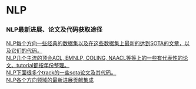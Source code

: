 # NLP

### NLP最新进展、论文及代码获取途径
[NLP每个方向一些经典的数据集以及在这些数据集上最新的达到SOTA的文章，以及它们的代码。](https://paperswithcode.com/area/natural-language-processing)   
[NLP几个主流的顶会ACL, EMNLP, COLING, NAACL等等上的一些有代表性的论文、tutorial都按年份整理。](https://github.com/soulbliss/NLP-conference-compendium)   
[NLP下面很多个track的一些sota论文及其代码。](https://nlpprogress.com/)   
[NLP各个方向领域的最新进展贡献集成](https://github.com/sebastianruder/NLP-progress)   
